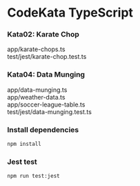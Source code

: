 # CodeKata TypeScript

### Kata02: Karate Chop
app/karate-chops.ts  
test/jest/karate-chop.test.ts

### Kata04: Data Munging
app/data-munging.ts  
app/weather-data.ts  
app/soccer-league-table.ts  
test/jest/data-munging.test.ts

### Install dependencies
```sh
npm install
```

### Jest test
```sh
npm run test:jest
```